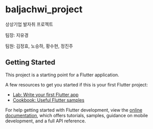 # baljachwi_project

상상기업 발자취 프로젝트

팀장: 지유경

팀원: 김정효, 노승하, 황수현, 정진주

## Getting Started

This project is a starting point for a Flutter application.

A few resources to get you started if this is your first Flutter project:

- [Lab: Write your first Flutter app](https://docs.flutter.dev/get-started/codelab)
- [Cookbook: Useful Flutter samples](https://docs.flutter.dev/cookbook)

For help getting started with Flutter development, view the
[online documentation](https://docs.flutter.dev/), which offers tutorials,
samples, guidance on mobile development, and a full API reference.
